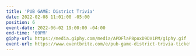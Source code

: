 ```yaml
---
title: 'PUB GAME: District Trivia'
date: 2022-02-08 11:01:00 -05:00
position: 6
event-date: 2022-06-02 19:00:00 -04:00
end-time: '09PM'
giphy-url: https://media.giphy.com/media/APDFlaP8poxD9DV1PM/giphy.gif
event-url: https://www.eventbrite.com/e/pub-game-district-trivia-tickets-344246569757
---
```


